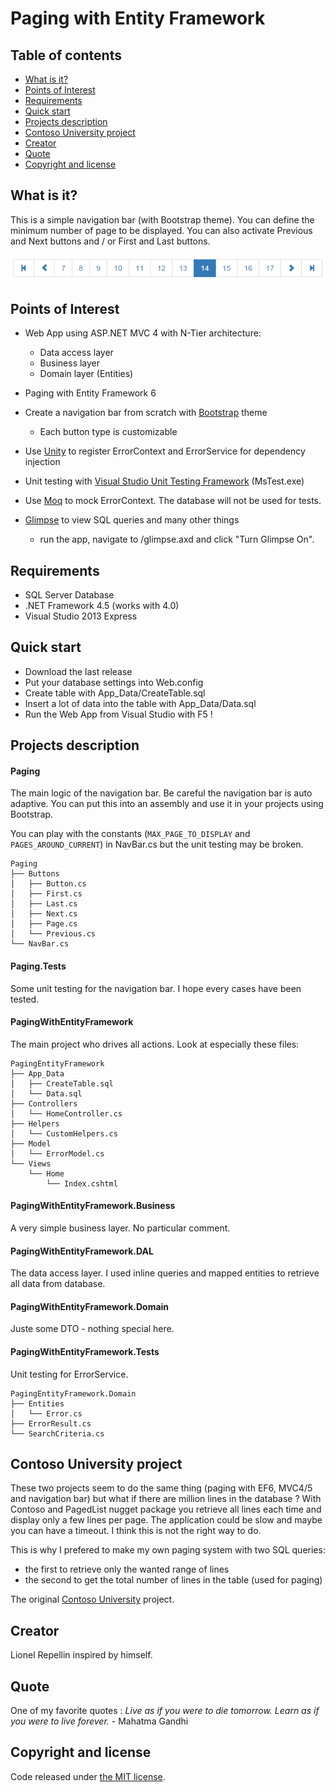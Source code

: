 ﻿Paging with Entity Framework
===

## Table of contents

- [What is it?](#what-is-it)
- [Points of Interest](#points-of-interest)
- [Requirements](#requirements)
- [Quick start](#quick-start)
- [Projects description](#projects-description)
- [Contoso University project](#contoso-university-project)
- [Creator](#creator)
- [Quote](#quote)
- [Copyright and license](#copyright-and-license)

## What is it?

This is a simple navigation bar (with Bootstrap theme). You can define the minimum number of page to be displayed. You can also activate Previous and Next buttons and / or First and Last buttons.

![Navigation Bar](https://github.com/lionelrepellin/paging-with-entity-framework/blob/master/navbar.png "Navigation Bar")

## Points of Interest

- Web App using ASP.NET MVC 4 with N-Tier architecture:
  - Data access layer
  - Business layer
  - Domain layer (Entities)

- Paging with Entity Framework 6

- Create a navigation bar from scratch with [Bootstrap](http://getbootstrap.com/) theme
  - Each button type is customizable

- Use [Unity](http://www.asp.net/mvc/overview/older-versions/hands-on-labs/aspnet-mvc-4-dependency-injection) to register ErrorContext and ErrorService for dependency injection

- Unit testing with [Visual Studio Unit Testing Framework](http://en.wikipedia.org/wiki/Visual_Studio_Unit_Testing_Framework) (MsTest.exe)

- Use [Moq](https://github.com/Moq/moq4) to mock ErrorContext. The database will not be used for tests.

- [Glimpse](http://getglimpse.com/) to view SQL queries and many other things
  - run the app, navigate to /glimpse.axd and click "Turn Glimpse On".

## Requirements

- SQL Server Database
- .NET Framework 4.5 (works with 4.0)
- Visual Studio 2013 Express

## Quick start

- Download the last release
- Put your database settings into Web.config
- Create table with App_Data/CreateTable.sql
- Insert a lot of data into the table with App_Data/Data.sql
- Run the Web App from Visual Studio with F5 !

## Projects description

#### Paging

The main logic of the navigation bar. Be careful the navigation bar is auto adaptive. You can put this into an assembly and use it in your projects using Bootstrap.

You can play with the constants (```MAX_PAGE_TO_DISPLAY``` and ```PAGES_AROUND_CURRENT```) in NavBar.cs but the unit testing may be broken.

```
Paging
├── Buttons
│   ├── Button.cs
│   ├── First.cs
│   ├── Last.cs
│   ├── Next.cs
│   ├── Page.cs
│   └── Previous.cs
└── NavBar.cs
```

#### Paging.Tests

Some unit testing for the navigation bar. I hope every cases have been tested.

#### PagingWithEntityFramework

The main project who drives all actions. Look at especially these files:

```
PagingEntityFramework
├── App_Data
│   ├── CreateTable.sql
│   └── Data.sql
├── Controllers
│   └── HomeController.cs
├── Helpers
│   └── CustomHelpers.cs
├── Model
│   └── ErrorModel.cs
└── Views
    └── Home
        └── Index.cshtml
```

#### PagingWithEntityFramework.Business

A very simple business layer. No particular comment.

#### PagingWithEntityFramework.DAL

The data access layer. I used inline queries and mapped entities to retrieve all data from database.

#### PagingWithEntityFramework.Domain

Juste some DTO - nothing special here.

#### PagingWithEntityFramework.Tests

Unit testing for ErrorService.


```
PagingEntityFramework.Domain
├── Entities
│   └── Error.cs
├── ErrorResult.cs
└── SearchCriteria.cs
```

## Contoso University project

These two projects seem to do the same thing (paging with EF6, MVC4/5 and navigation bar) but what if there are million lines in the database ?
With Contoso and PagedList nugget package you retrieve all lines each time and display only a few lines per page. The application could be slow and maybe you can have a timeout. I think this is not the right way to do.

This is why I prefered to make my own paging system with two SQL queries:

- the first to retrieve only the wanted range of lines
- the second to get the total number of lines in the table (used for paging)

The original [Contoso University](http://www.asp.net/mvc/overview/getting-started/getting-started-with-ef-using-mvc/sorting-filtering-and-paging-with-the-entity-framework-in-an-asp-net-mvc-application) project.

## Creator

Lionel Repellin inspired by himself.

## Quote

One of my favorite quotes : *Live as if you were to die tomorrow. Learn as if you were to live forever.* - Mahatma Gandhi

## Copyright and license

Code released under [the MIT license](https://github.com/twbs/bootstrap/blob/master/LICENSE). 